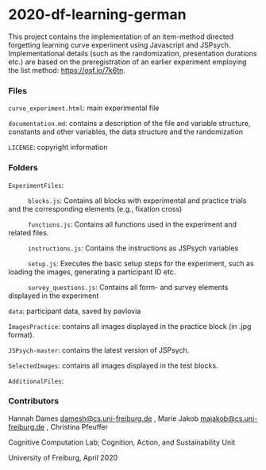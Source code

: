 # 2020-df-learning-german

This project contains the implementation of an item-method directed forgetting learning curve experiment using Javascript and JSPsych. Implementational details (such as the randomization, presentation durations etc.) are based on the preregistration of an earlier experiment employing the list method: https://osf.io/7k6tn.
 
### Files

`curve_experiment.html`: main experimental file

`documentation.md`: contains a description of the file and variable structure, constants and other variables, the data structure and the randomization

`LICENSE`: copyright information
  
### Folders

`ExperimentFiles`:

&nbsp;&nbsp;&nbsp;&nbsp;&nbsp; &nbsp;&nbsp;&nbsp; `blocks.js`: Contains all blocks with experimental and practice trials and the corresponding elements (e.g., fixation cross)

&nbsp;&nbsp;&nbsp;&nbsp;&nbsp; &nbsp;&nbsp;&nbsp; `functions.js`: Contains all functions used in the experiment and related files.

&nbsp;&nbsp;&nbsp;&nbsp;&nbsp; &nbsp;&nbsp;&nbsp; `instructions.js`: Contains the instructions as JSPsych variables

&nbsp;&nbsp;&nbsp;&nbsp;&nbsp; &nbsp;&nbsp;&nbsp; `setup.js`: Executes the basic setup steps for the experiment, such as loading the images, generating a participant ID etc.

&nbsp;&nbsp;&nbsp;&nbsp;&nbsp; &nbsp;&nbsp;&nbsp; `survey_questions.js`: Contains all form- and survey elements displayed in the experiment

`data`: participant data, saved by pavlovia


`ImagesPractice`: contains all images displayed in the practice block (in .jpg format).

`JSPsych-master`: contains the latest version of JSPsych.

`SelectedImages`: contains all images displayed in the test blocks.

`AdditionalFiles`:

### Contributors

Hannah Dames <damesh@cs.uni-freiburg.de> , Marie Jakob <majakob@cs.uni-freiburg.de> , Christina Pfeuffer 

Cognitive Computation Lab; Cognition, Action, and Sustainability Unit

University of Freiburg, April 2020
